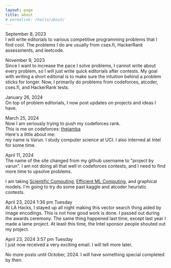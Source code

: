 ```yaml
---
layout: page
title: about
# permalink: /hello/about/
---
```


September 8, 2023  
I will write editorials to various competitive programming problems that I find cool. The problems I do are usually from cses.fi, HackerRank assessments, and leetcode.
  
November 9, 2023  
Since I want to increase the pace I solve problems, I cannot write about every problem, so I will just write quick editorials after contests. My goal with writing a short editorial is to make sure the intuition behind a problem sticks for longer. Now, I primarily do problems from codeforces, atcoder, cses.fi, and HackerRank tests.
  
January 26, 2024  
On top of problem editorials, I now post updates on projects and ideas I have.
  
March 25, 2024  
Now I am seriously trying to push my codeforces rank.  
This is me on codeforces: [thejamba](https://codeforces.com/profile/thejamba)  
Here's a little about me:  
my name is Varun. I study computer science at UCI. I also interned at Intel for some time.
  
April 11, 2024  
The name of the site changed from my github username to "project by varun". I am not doing all that well in codeforces contests, and I need to find more time to upsolve problems.  
  
I am taking [Scientific Computing](https://ics.uci.edu/~xhx/courses/CS206/), [Efficient ML Computing](https://sites.google.com/uci.edu/tomyeh/cs-190295-efficient-ml-comp), and graphical models.
I'm going to try do some past kaggle and atcoder heuristic contests.  

April 23, 2024 1:36 pm Tuesday  
At LA Hacks, I stayed up all night making this vector search thing aided by image encodings. This is not how good work is done. I passed out during the awards ceremony. The same thing happened last time, except last year I made a lame project. At least this time, the Intel sponsor people shouted out my project.  

April 23, 2024 3:57 pm Tuesday  
I just now received a very exciting email. I will tell more later.

No more posts until October, 2024. I will have something special completed by then.
